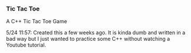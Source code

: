### Tic Tac Toe
A C++ Tic Tac Toe Game

5/24 11:57:
Created this a few weeks ago. It is kinda dumb and written in a bad way but I just wanted to practice some C++ without watching a Youtube tutorial.
